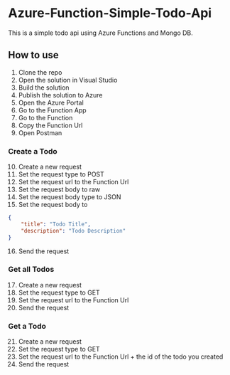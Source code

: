 # Azure-Function-Simple-Todo-Api
This is a simple todo api using Azure Functions and Mongo DB.


## How to use
1. Clone the repo
2. Open the solution in Visual Studio
3. Build the solution
4. Publish the solution to Azure
5. Open the Azure Portal
6. Go to the Function App
7. Go to the Function
8. Copy the Function Url
9. Open Postman

### Create a Todo
10. Create a new request
11. Set the request type to POST
12. Set the request url to the Function Url
13. Set the request body to raw
14. Set the request body type to JSON
15. Set the request body to
```json
{
    "title": "Todo Title",
    "description": "Todo Description"
}
```
16. Send the request

### Get all Todos
17. Create a new request
18. Set the request type to GET
19. Set the request url to the Function Url
20. Send the request

### Get a Todo
21. Create a new request
22. Set the request type to GET
23. Set the request url to the Function Url + the id of the todo you created
24. Send the request

